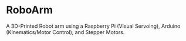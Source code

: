 # RoboArm
A 3D-Printed Robot arm using a Raspberry Pi (Visual Servoing), Arduino (Kinematics/Motor Control), and Stepper Motors. 
